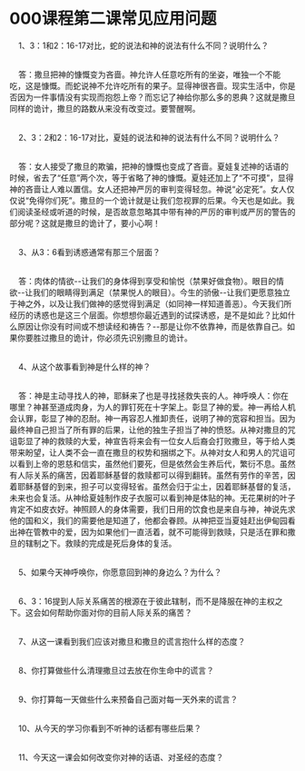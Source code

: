 # 000课程第二课常见应用问题



<p>&nbsp; &nbsp; 1、3：1和2：16-17对比，蛇的说法和神的说法有什么不同？说明什么？</p>

<p><br />
&nbsp; &nbsp; 答：撒旦把神的慷慨变为吝啬。神允许人任意吃所有的坐姿，唯独一个不能吃，这是慷慨。而蛇说神不允许吃所有的果子。显得神很吝啬。现实生活中，你是否因为一件事情没有实现而抱怨上帝？而忘记了神给你那么多的恩典？这就是撒旦同样的诡计，撒旦的路数从来没有改变过。要警醒啊。</p>

<p><br />
&nbsp; &nbsp; 2、3：2和2：16-17对比，夏娃的说法和神的说法有什么不同？说明什么？</p>

<p><br />
&nbsp; &nbsp; 答：女人接受了撒旦的欺骗，把神的慷慨也变成了吝啬。夏娃复述神的话语的时候，省去了“任意”两个次，等于省略了神的慷慨。夏娃还加上了“不可摸”，显得神的吝啬让人难以置信。女人还把神严厉的审判变得轻忽。神说“必定死”。女人仅仅说“免得你们死”。撒旦的一个诡计就是让我们忽视罪的后果。今天也是如此。我们阅读圣经或听道的时候，是否故意忽略其中带有神的严厉的审判或严厉的警告的部分呢？这就是撒旦的诡计了，要小心啊！</p>

<p><br />
&nbsp; &nbsp; 3、从3：6看到诱惑通常有那三个层面？</p>

<p><br />
&nbsp; &nbsp; 答：肉体的情欲--让我们的身体得到享受和愉悦（禁果好做食物）。眼目的情欲--让我们的眼睛得到满足（禁果悦人的眼目）。今生的骄傲--让我们更愿意独立于神之外，以及让我们做神的感觉得到满足（如同神一样知道善恶）。今天我们所经历的诱惑也是这三个层面。你想想你最近遇到的试探诱惑，是不是如此？比如什么原因让你没有时间或不想读经和祷告？--那是让你不依靠神，而是依靠自己。如果你要胜过撒旦的诡计，你必须先识别撒旦的诡计。</p>

<p><br />
&nbsp; &nbsp; 4、从这个故事看到神是什么样的神？</p>

<p><br />
&nbsp; &nbsp; 答：神是主动寻找人的神，耶稣来了也是寻找拯救失丧的人。神呼唤人：你在哪里？神甚至道成肉身，为人的罪钉死在十字架上。彰显了神的爱。神一再给人机会认罪，彰显了神的忍耐。神一再容忍人推卸责任，说明了神的宽容和担当。因为最终神自己担当了所有罪的后果，让他的独生子担当了神的愤怒。从神对撒旦的咒诅彰显了神的救赎的大爱，神宣告将来会有一位女人后裔会打败撒旦，等于给人类带来盼望，让人类不会一直在撒旦的权势和捆绑之下。从神对女人和男人的咒诅可以看到上帝的恩慈和信实，虽然他们要死，但是依然会生养后代，繁衍不息。虽然有人际关系的痛苦，因着耶稣基督的救赎都可以得到翻转。虽然有劳作的辛苦，因着耶稣基督的到来，担子可以变得轻省。虽然会归于尘土，因着耶稣基督的复活，未来也会复活。从神给夏娃制作皮子衣服可以看到神是体贴的神。无花果树的叶子肯定不如皮衣好。神照顾人的身体需要，我们日用的饮食也是来自与神，神说先求他的国和义，我们的需要他是知道了，他都会眷顾。从神把亚当夏娃赶出伊甸园看出神在管教中的爱，因为如果他们一直活着，就不可能得到救赎，只是活在罪和撒旦的辖制之下。救赎的完成是死后身体的复活。</p>

<p><br />
&nbsp; &nbsp; 5、如果今天神呼唤你，你愿意回到神的身边么？为什么？</p>

<p><br />
&nbsp; &nbsp; 6、3：16提到人际关系痛苦的根源在于彼此辖制，而不是降服在神的主权之下。这会如何帮助你面对你的目前人际关系的痛苦？</p>

<p><br />
&nbsp; &nbsp; 7、从这一课看到我们应该对撒旦和撒旦的谎言抱什么样的态度？</p>

<p><br />
&nbsp; &nbsp; 8、你打算做些什么清理撒旦过去放在你生命中的谎言？</p>

<p><br />
&nbsp; &nbsp; 9、你打算每一天做些什么来预备自己面对每一天外来的谎言？</p>

<p><br />
&nbsp; &nbsp; 10、从今天的学习你看到不听神的话都有哪些后果？</p>

<p><br />
&nbsp; &nbsp; 11、今天这一课会如何改变你对神的话语、对圣经的态度？</p>